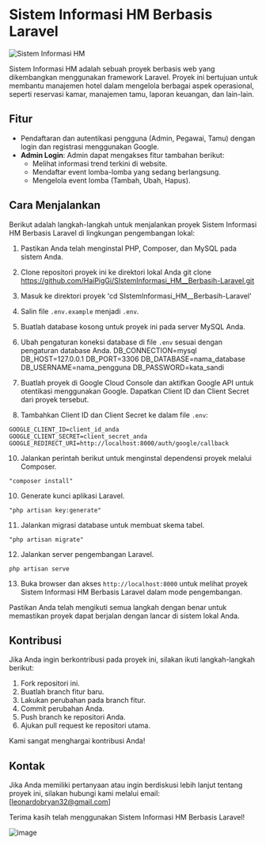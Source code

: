 # Sistem Informasi HM Berbasis Laravel

![Sistem Informasi HM](https://github.com/HaiPigGi/SIstemInformasi_HM__Berbasih-Laravel/assets/119752348/f76a8c2e-4551-48f5-b4bf-b0b73d140287)

Sistem Informasi HM adalah sebuah proyek berbasis web yang dikembangkan menggunakan framework Laravel. Proyek ini bertujuan untuk membantu manajemen hotel dalam mengelola berbagai aspek operasional, seperti reservasi kamar, manajemen tamu, laporan keuangan, dan lain-lain.

## Fitur

- Pendaftaran dan autentikasi pengguna (Admin, Pegawai, Tamu) dengan login dan registrasi menggunakan Google.
- **Admin Login**: Admin dapat mengakses fitur tambahan berikut:
  - Melihat informasi trend terkini di website.
  - Mendaftar event lomba-lomba yang sedang berlangsung.
  - Mengelola event lomba (Tambah, Ubah, Hapus).

## Cara Menjalankan

Berikut adalah langkah-langkah untuk menjalankan proyek Sistem Informasi HM Berbasis Laravel di lingkungan pengembangan lokal:

1. Pastikan Anda telah menginstal PHP, Composer, dan MySQL pada sistem Anda.
2. Clone repositori proyek ini ke direktori lokal Anda git clone https://github.com/HaiPigGi/SIstemInformasi_HM__Berbasih-Laravel.git
3. Masuk ke direktori proyek 'cd SIstemInformasi_HM__Berbasih-Laravel'
4. Salin file `.env.example` menjadi `.env`.
5. Buatlah database kosong untuk proyek ini pada server MySQL Anda.
6. Ubah pengaturan koneksi database di file `.env` sesuai dengan pengaturan database Anda.
    DB_CONNECTION=mysql
    DB_HOST=127.0.0.1
    DB_PORT=3306
    DB_DATABASE=nama_database
    DB_USERNAME=nama_pengguna
    DB_PASSWORD=kata_sandi

7. Buatlah proyek di Google Cloud Console dan aktifkan Google API untuk otentikasi menggunakan Google. Dapatkan Client ID dan Client Secret dari proyek tersebut.
8. Tambahkan Client ID dan Client Secret ke dalam file `.env`:
 ```
GOOGLE_CLIENT_ID=client_id_anda
GOOGLE_CLIENT_SECRET=client_secret_anda
GOOGLE_REDIRECT_URI=http://localhost:8000/auth/google/callback 
 ```
10. Jalankan perintah berikut untuk menginstal dependensi proyek melalui Composer.
 ```
"composer install"
 ```
10. Generate kunci aplikasi Laravel.
 ```
"php artisan key:generate"
 ```
11. Jalankan migrasi database untuk membuat skema tabel.
 ```
"php artisan migrate"
 ```
12. Jalankan server pengembangan Laravel.
 ```
 php artisan serve
 ```
13. Buka browser dan akses `http://localhost:8000` untuk melihat proyek Sistem Informasi HM Berbasis Laravel dalam mode pengembangan.

Pastikan Anda telah mengikuti semua langkah dengan benar untuk memastikan proyek dapat berjalan dengan lancar di sistem lokal Anda.

## Kontribusi

Jika Anda ingin berkontribusi pada proyek ini, silakan ikuti langkah-langkah berikut:

1. Fork repositori ini.
2. Buatlah branch fitur baru.
3. Lakukan perubahan pada branch fitur.
4. Commit perubahan Anda.
5. Push branch ke repositori Anda.
6. Ajukan pull request ke repositori utama.

Kami sangat menghargai kontribusi Anda!

## Kontak

Jika Anda memiliki pertanyaan atau ingin berdiskusi lebih lanjut tentang proyek ini, silakan hubungi kami melalui email: [leonardobryan32@gmail.com]

Terima kasih telah menggunakan Sistem Informasi HM Berbasis Laravel!



![image](https://github.com/HaiPigGi/SIstemInformasi_HM__Berbasih-Laravel/assets/119752348/68507e2a-49eb-412d-b14b-a66adabce14b)



